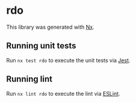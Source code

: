 # rdo

This library was generated with [Nx](https://nx.dev).

## Running unit tests

Run `nx test rdo` to execute the unit tests via [Jest](https://jestjs.io).

## Running lint

Run `nx lint rdo` to execute the lint via [ESLint](https://eslint.org/).
